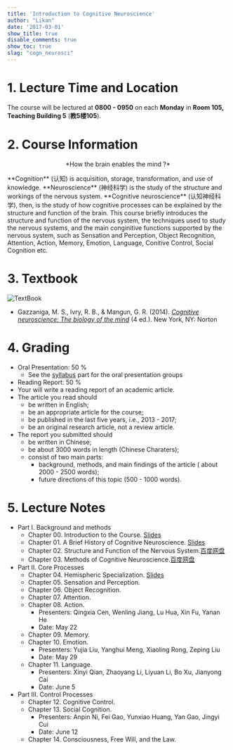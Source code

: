 ```yaml
---
title: 'Introduction to Cognitive Neuroscience'
author: "Likan"
date: '2017-03-01'
show_title: true
disable_comments: true
show_toc: true
slag: "cogn_neurosci"
---
```

# 1. Lecture Time and Location

The course will be lectured at **0800 - 0950** on each **Monday** in **Room 105, Teaching Building 5** (**教5楼105**).

# 2. Course Information
<p align = "middle"> *How the brain enables the mind ?* </p>
 **Cognition** (认知) is acquisition, storage, transformation, and use of knowledge. **Neuroscience** (神经科学) is the study of the structure and workings of the nervous system. **Cognitive neuroscience** (认知神经科学), then, is the study of how cognitive processes can be explained by the structure and function of the brain. This course briefly introduces the structure and function of the nervous system, the techniques used to study the nervous systems, and the main conginitive functions supported by the nervous system, such as Sensation and Perception, Object Recognition, Attention, Action, Memory, Emotion, Language, Conitive Control, Social Cognition etc.

# 3. Textbook

![TextBook](https://images-na.ssl-images-amazon.com/images/I/51%2B3AgFocKL._SX367_BO1,204,203,200_.jpg)

- Gazzaniga, M. S., Ivry, R. B., & Mangun, G. R. (2014). *[Cognitive neuroscience: The biology of the mind](https://www.amazon.com/Cognitive-Neuroscience-Biology-Mind-4th/dp/0393913481/ref=sr_1_1?s=books&ie=UTF8&qid=1489241498&sr=1-1&keywords=Cognitive+neuroscience%3A+The+biology+of+the+mind)* (4 ed.). New York, NY: Norton

# 4. Grading

- Oral Presentation: 50 %
  - See the [syllabus](#presenters) part for the oral presentation groups
- Reading Report: 50 %
 - Your will write a reading report of an academic article.
 - The article you read should
     - be written in English;
     - be an appropriate article for the course;
     - be published in the last five years, i.e., 2013 - 2017;
     - be an original research article, not a review article.
 - The report you submitted should
     - be written in Chinese;
     - be about 3000 words in length (Chinese Charaters);
     - consist of two main parts:
         - background, methods, and main findings of the article ( about 2000 - 2500 words);
         - future directions of this topic (500 - 1000 words).

# 5. Lecture Notes

- Part I. Background and methods
  - Chapter 00. Introduction to the Course. [Slides](http://cognneurosci.netlify.com/CH.00.pdf)
  - Chapter 01. A Brief History of Cognitive Neuroscience. [Slides](http://cognneurosci.netlify.com/CH.01.pdf)
  - Chapter 02. Structure and Function of the Nervous System.[百度网盘](https://pan.baidu.com/s/1hsgdZhy)
  - Chapter 03. Methods of Cognitive Neuroscience.[百度网盘](https://pan.baidu.com/s/1geBal6j)
- Part II. Core Processes
  - Chapter 04. Hemispheric Specialization. [Slides](https://cognneurosci.netlify.com/CH.04.pdf)
  - Chapter 05. Sensation and Perception.
  - Chapter 06. Object Recognition.
  - Chapter 07. Attention.
  - Chapter 08. Action. <a id="presenters"></a>
      - Presenters: Qingxia Cen, Wenling Jiang, Lu Hua, Xin Fu, Yanan He
      - Date: May 22
  - Chapter 09. Memory.
  - Chapter 10. Emotion.
      - Presenters: Yujia Liu, Yanghui Meng, Xiaoling Rong, Zeping Liu
      - Date: May 29
  - Chapter 11. Language.
      - Presenters: Xinyi Qian, Zhaoyang Li, Liyuan Li, Bo Xu, Jianyong Cai
      - Date: June 5
- Part III. Control Processes
  - Chapter 12. Cognitive Control.
  - Chapter 13. Social Cognition.
      - Presenters: Anpin Ni, Fei Gao, Yunxiao Huang, Yan Gao, Jingyi Cui
      - Date: June 12
  - Chapter 14. Consciousness, Free Will, and the Law.

